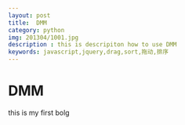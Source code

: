 ```yaml
---
layout: post
title:  DMM
category: python
img: 201304/1001.jpg
description : this is descripiton how to use DMM
keywords: javascript,jquery,drag,sort,拖动,排序
---
```


DMM
==============================
this is my first bolg
